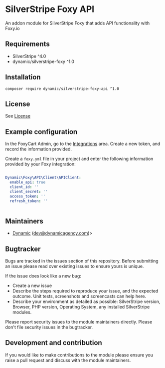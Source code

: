 # SilverStripe Foxy API

An addon module for SilverStripe Foxy that adds API functionality with Foxy.io

## Requirements

* SilverStripe ^4.0
* dynamic/silverstripe-foxy ^1.0

## Installation
 

```
composer require dynamic/silverstripe-foxy-api ^1.0
```


## License

See [License](license.md)


## Example configuration

In the FoxyCart Admin, go to the [Integrations](https://admin.foxycart.com/admin.php?ThisAction=AddIntegration) area. Create a new token, and record the information provided.

Create a `foxy.yml` file in your project and enter the following information provided by your Foxy integration:

```yaml

Dynamic\Foxy\API\Client\APIClient:
  enable_api: true
  client_id: ''
  client_secret: ''
  access_token: ''
  refresh_token: ''
  
```

## Maintainers
 *  [Dynamic](http://www.dynamicagency.com) (<dev@dynamicagency.com>)>
 
## Bugtracker
Bugs are tracked in the issues section of this repository. Before submitting an issue please read over 
existing issues to ensure yours is unique. 
 
If the issue does look like a new bug:
 
 - Create a new issue
 - Describe the steps required to reproduce your issue, and the expected outcome. Unit tests, screenshots 
 and screencasts can help here.
 - Describe your environment as detailed as possible: SilverStripe version, Browser, PHP version, 
 Operating System, any installed SilverStripe modules.
 
Please report security issues to the module maintainers directly. Please don't file security issues in the bugtracker.
 
## Development and contribution
If you would like to make contributions to the module please ensure you raise a pull request and discuss with the module maintainers.
